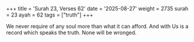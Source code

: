 +++
title = 'Surah 23, Verses 62'
date = '2025-08-27'
weight = 2735
surah = 23
ayah = 62
tags = ["truth"]
+++

We never require of any soul more than what it can afford. And with Us is a record which speaks the truth. None will be wronged.